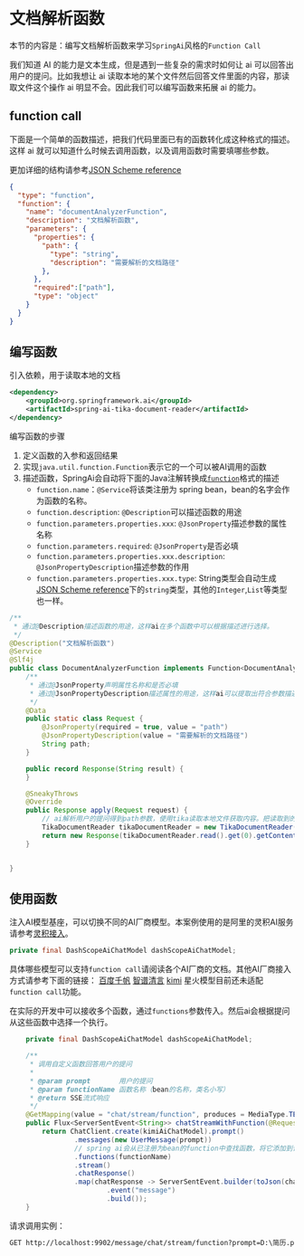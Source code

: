 # 文档解析函数

本节的内容是：编写文档解析函数来学习`SpringAi`风格的`Function Call`

我们知道 AI 的能力是文本生成，但是遇到一些复杂的需求时如何让 ai 可以回答出用户的提问。比如我想让 ai 读取本地的某个文件然后回答文件里面的内容，那读取文件这个操作 ai 明显不会。因此我们可以编写函数来拓展 ai 的能力。

## function call

下面是一个简单的函数描述，把我们代码里面已有的函数转化成这种格式的描述。这样 ai 就可以知道什么时候去调用函数，以及调用函数时需要填哪些参数。

更加详细的结构请参考[JSON Scheme reference](https://json-schema.org/understanding-json-schema/)

```json
{
  "type": "function",
  "function": {
    "name": "documentAnalyzerFunction",
    "description": "文档解析函数",
    "parameters": {
      "properties": {
        "path": {
          "type": "string",
          "description": "需要解析的文档路径"
        },
      },
      "required":["path"],
      "type": "object"
    }
  }
}
```

## 编写函数

引入依赖，用于读取本地的文档

```xml
<dependency>
    <groupId>org.springframework.ai</groupId>
    <artifactId>spring-ai-tika-document-reader</artifactId>
</dependency>
```

编写函数的步骤

1. 定义函数的入参和返回结果
2. 实现`java.util.function.Function`表示它的一个可以被AI调用的函数
3. 描述函数，SpringAi会自动将下面的Java注解转换成[`function`](#function-call)格式的描述
    - `function.name`：`@Service`将该类注册为 spring bean，bean的名字会作为函数的名称。
    - `function.description`: `@Description`可以描述函数的用途
    - `function.parameters.properties.xxx`:  `@JsonProperty`描述参数的属性名称
    - `function.parameters.required`: `@JsonProperty`是否必填
    - `function.parameters.properties.xxx.description`: `@JsonPropertyDescription`描述参数的作用
    - `function.parameters.properties.xxx.type`: String类型会自动生成[JSON Scheme reference](https://json-schema.org/understanding-json-schema/reference/type)下的`string`类型，其他的`Integer`,`List`等类型也一样。

```java
/**
 * 通过@Description描述函数的用途，这样ai在多个函数中可以根据描述进行选择。
 */
@Description("文档解析函数")
@Service
@Slf4j
public class DocumentAnalyzerFunction implements Function<DocumentAnalyzerFunction.Request, DocumentAnalyzerFunction.Response> {
    /**
     * 通过@JsonProperty声明属性名称和是否必填
     * 通过@JsonPropertyDescription描述属性的用途，这样ai可以提取出符合参数描述的内容。
     */
    @Data
    public static class Request {
        @JsonProperty(required = true, value = "path")
        @JsonPropertyDescription(value = "需要解析的文档路径")
        String path;
    }

    public record Response(String result) {
    }

    @SneakyThrows
    @Override
    public Response apply(Request request) {
        // ai解析用户的提问得到path参数，使用tika读取本地文件获取内容。把读取到的内容再返回给ai作为上下文去回答用户的问题。
        TikaDocumentReader tikaDocumentReader = new TikaDocumentReader(new FileSystemResource(request.path));
        return new Response(tikaDocumentReader.read().get(0).getContent());
    }


}

```

## 使用函数

注入AI模型基座，可以切换不同的AI厂商模型。本案例使用的是阿里的灵积AI服务请参考[灵积接入](../config/dash-scope.md)。

```java
private final DashScopeAiChatModel dashScopeAiChatModel;
```

具体哪些模型可以支持`function call`请阅读各个AI厂商的文档。其他AI厂商接入方式请参考下面的链接：
[百度千帆](../config/qian-fan.md)
[智谱清言](../config/zhi-pu.md)
[kimi](../config/kimi.md)
星火模型目前还未适配`function call`功能。

在实际的开发中可以接收多个函数，通过`functions`参数传入。然后ai会根据提问从这些函数中选择一个执行。

```java
    private final DashScopeAiChatModel dashScopeAiChatModel;

    /**
     * 调用自定义函数回答用户的提问
     *
     * @param prompt       用户的提问
     * @param functionName 函数名称（bean的名称，类名小写）
     * @return SSE流式响应
     */
    @GetMapping(value = "chat/stream/function", produces = MediaType.TEXT_EVENT_STREAM_VALUE)
    public Flux<ServerSentEvent<String>> chatStreamWithFunction(@RequestParam String prompt, @RequestParam String functionName) {
        return ChatClient.create(kimiAiChatModel).prompt()
                .messages(new UserMessage(prompt))
                // spring ai会从已注册为bean的function中查找函数，将它添加到请求中。如果成功触发就会调用函数
                .functions(functionName)
                .stream()
                .chatResponse()
                .map(chatResponse -> ServerSentEvent.builder(toJson(chatResponse))
                        .event("message")
                        .build());
    }
```

请求调用实例：

```txt
GET http://localhost:9902/message/chat/stream/function?prompt=D:\简历.pdf，这份简历的亮点是什么？&functionName=documentAnalyzerFunction
```
